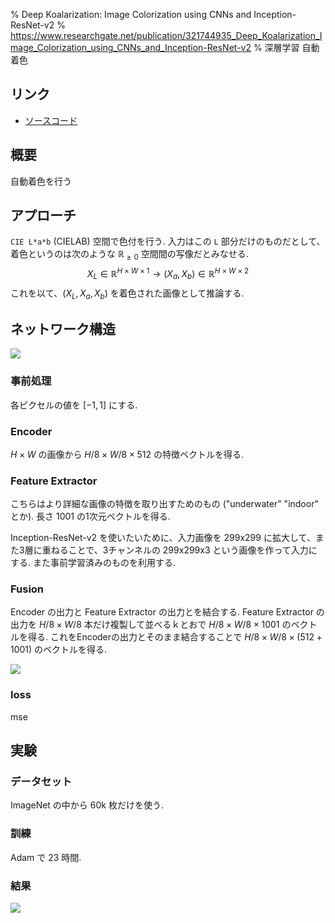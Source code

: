 % Deep Koalarization: Image Colorization using CNNs and Inception-ResNet-v2
% https://www.researchgate.net/publication/321744935_Deep_Koalarization_Image_Colorization_using_CNNs_and_Inception-ResNet-v2
% 深層学習 自動着色

## リンク

- [ソースコード](https://github.com/baldassarreFe/deep-koalarization/)

## 概要

自動着色を行う

## アプローチ

`CIE L*a*b` (CIELAB) 空間で色付を行う.
入力はこの `L` 部分だけのものだとして、着色というのは次のような $\mathbb{R}_{\geq 0}$ 空間間の写像だとみなせる.
$$X_L \in \mathbb{R}^{H \times W \times 1} \to (X_a, X_b) \in \mathbb{R}^{H \times W \times 2}$$
これを以て、$(X_L, X_a, X_b)$ を着色された画像として推論する.

## ネットワーク構造

![](https://i.imgur.com/fMxwe0d.png)

### 事前処理
各ピクセルの値を $[-1,1]$ にする.

### Encoder
$H \times W$ の画像から $H/8 \times W/8 \times 512$ の特徴ベクトルを得る.

### Feature Extractor
こちらはより詳細な画像の特徴を取り出すためのもの ("underwater" "indoor" とか).
長さ $1001$ の1次元ベクトルを得る.

Inception-ResNet-v2 を使いたいために、入力画像を 299x299 に拡大して、また3層に重ねることで、3チャンネルの 299x299x3 という画像を作って入力にする.
また事前学習済みのものを利用する.

### Fusion
Encoder の出力と Feature Extractor の出力とを結合する.
Feature Extractor の出力を $H/8 \times W/8$ 本だけ複製して並べるｋとおで
$H/8 \times W/8 \times 1001$ のベクトルを得る.
これをEncoderの出力とそのまま結合することで
$H/8 \times W/8 \times (512+1001)$ のベクトルを得る.

![](https://i.imgur.com/IAaxkUN.png)

### loss
mse

## 実験

### データセット
ImageNet の中から 60k 枚だけを使う.
### 訓練
Adam で 23 時間.
### 結果
![](https://i.imgur.com/uEHgX8i.png)
